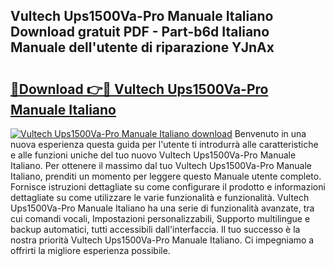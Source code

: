 ## Vultech Ups1500Va-Pro Manuale Italiano Download gratuit PDF - Part-b6d Italiano Manuale dell'utente di riparazione YJnAx

# <h2><a href="http://df9y7q9.blite.top/?on=Vultech+Ups1500Va-Pro+Manuale+Italiano">🔗Download 👉🔴 Vultech Ups1500Va-Pro Manuale Italiano</a></h2>

[![Vultech Ups1500Va-Pro Manuale Italiano download](https://i.imgur.com/lujVjoI.png)](http://df9y7q9.blite.top/?on=Vultech+Ups1500Va-Pro+Manuale+Italiano)
Benvenuto in una nuova esperienza questa guida per l'utente ti introdurrà alle caratteristiche e alle funzioni uniche del tuo nuovo Vultech Ups1500Va-Pro Manuale Italiano. Per ottenere il massimo dal tuo Vultech Ups1500Va-Pro Manuale Italiano, prenditi un momento per leggere questo Manuale utente completo. Fornisce istruzioni dettagliate su come configurare il prodotto e informazioni dettagliate su come utilizzare le varie funzionalità e funzionalità. Vultech Ups1500Va-Pro Manuale Italiano ha una serie di funzionalità avanzate, tra cui comandi vocali, Impostazioni personalizzabili, Supporto multilingue e backup automatici, tutti accessibili dall'interfaccia. Il tuo successo è la nostra priorità Vultech Ups1500Va-Pro Manuale Italiano. Ci impegniamo a offrirti la migliore esperienza possibile.
